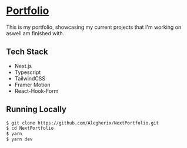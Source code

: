 # [Portfolio](https://next-portfolio-sooty-five.vercel.app)

This is my portfolio, showcasing my current projects that I'm working on aswell am finished with.

## Tech Stack

- Next.js
- Typescript
- TailwindCSS
- Framer Motion
- React-Hook-Form

## Running Locally

```bash
$ git clone https://github.com/Alegherix/NextPortfolio.git
$ cd NextPortfolio
$ yarn
$ yarn dev
```
